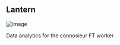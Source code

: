 Lantern
------

![image](https://upload.wikimedia.org/wikipedia/commons/5/5e/Cypher-UAV.JPG)

Data analytics for the connosieur FT worker
